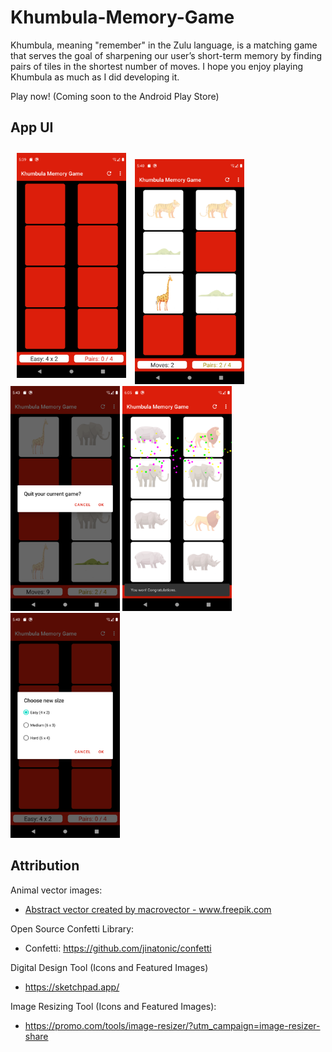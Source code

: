 # Khumbula-Memory-Game
Khumbula, meaning "remember" in the Zulu language, is a matching game that serves the goal of sharpening our user’s short-term memory by finding pairs of tiles in the shortest number of moves. I hope you enjoy playing Khumbula as much as I did developing it. 

Play now!
(Coming soon to the Android Play Store)

App UI
---------------------
<p float="left">
<img src="./khumbula_screenshots/new_game.png" height="360" style="margin: 10px;">
<img src="./khumbula_screenshots/partial_game.png" height="360">
<img src="./khumbula_screenshots/refresh_game.png" height="360">
<img src="./khumbula_screenshots/won_game.png" height="360">
<img src="./khumbula_screenshots/resize_game.png" height="360">
</p>

Attribution
---------------------
Animal vector images:
- <a href="https://www.freepik.com/vectors/abstract">Abstract vector created by macrovector - www.freepik.com</a>

Open Source Confetti Library:
- Confetti: https://github.com/jinatonic/confetti

Digital Design Tool (Icons and Featured Images)
- https://sketchpad.app/

Image Resizing Tool (Icons and Featured Images):
- https://promo.com/tools/image-resizer/?utm_campaign=image-resizer-share

